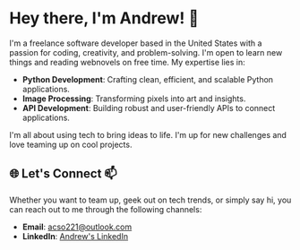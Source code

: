 # Hey there, I'm Andrew! 👋

I'm a freelance software developer based in the United States with a passion for coding, creativity, and problem-solving. I'm open to learn new things and reading webnovels on free time. My expertise lies in:

- **Python Development**: Crafting clean, efficient, and scalable Python applications.
- **Image Processing**: Transforming pixels into art and insights.
- **API Development**: Building robust and user-friendly APIs to connect applications.

I'm all about using tech to bring ideas to life. I'm up for new challenges and love teaming up on cool projects. 

## 🌐 Let's Connect  📫 

Whether you want to team up, geek out on tech trends, or simply say hi, you can reach out to me through the following channels:

- **Email**: [acso221@outlook.com](mailto:acso221@outlook.com)
- **LinkedIn**: [Andrew's LinkedIn](https://www.linkedin.com/in/andrew-chiang-so/)

<!--START_SECTION:waka-->
<!--END_SECTION:waka-->
<!--
**MisterSoandSo/MisterSoandSo** is a ✨ _special_ ✨ repository because its `README.md` (this file) appears on your GitHub profile.

Here are some ideas to get you started:

- 🔭 I’m currently working on ...
- 🌱 I’m currently learning ...
- 👯 I’m looking to collaborate on ...
- 🤔 I’m looking for help with ...
- 💬 Ask me about ...
- 📫 How to reach me: ...
- 😄 Pronouns: ...
- ⚡ Fun fact: ...
-->

